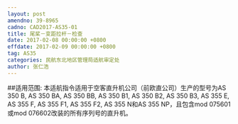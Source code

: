 ```yaml
---
layout: post
amendno: 39-8965
cadno: CAD2017-AS35-01
title: 尾桨－变距拉杆－检查
date: 2017-02-08 00:00:00 +0800
effdate: 2017-02-09 00:00:00 +0800
tag: AS35
categories: 民航东北地区管理局适航审定处
author: 张仁浩
---
```


##适用范围:
本适航指令适用于空客直升机公司（前欧直公司）生产的型号为AS 350 B, AS 350 BA, AS 350 BB, AS 350 B1, AS 350 B2, AS 350 B3, AS 355 E, AS 355 F, AS 355 F1, AS 355 F2, AS 355 N和AS 355 NP，且包含mod 075601或mod 076602改装的所有序列号的直升机。

